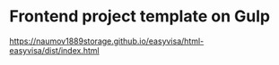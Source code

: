 # Frontend project template on Gulp
https://naumov1889storage.github.io/easyvisa/html-easyvisa/dist/index.html
